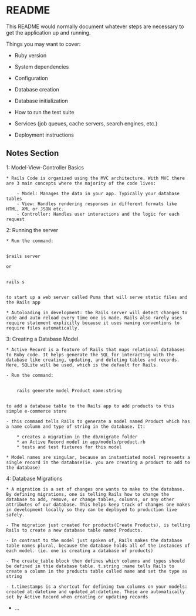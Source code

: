 # README

This README would normally document whatever steps are necessary to get the
application up and running.

Things you may want to cover:

* Ruby version

* System dependencies

* Configuration

* Database creation

* Database initialization

* How to run the test suite

* Services (job queues, cache servers, search engines, etc.)

* Deployment instructions


## Notes Section

1: Model-View-Controller Basics

    * Rails Code is organized using the MVC architecture. With MVC there are 3 main concepts where the majority of the code lives: 

        - Model: Manages the data in your app. Typically your database tables
        - View: Handles rendering responses in different formats like HTML, XML or JSON etc.
        - Controller: Handles user interactions and the logic for each request

2: Running the server

    * Run the command:

    
    $rails server
    
    or 

     
    rails s
     
    
    to start up a web server called Puma that will serve static files and the Rails app 

    * Autoloading in development: the Rails server will detect changes to code and auto reload every time one is made. Rails also rarely uses require statement explicitly because it uses naming conventions to require files automatically.

3: Creating a Database Model

    * Active Record is a feature of Rails that maps relational databases to Ruby code. It helps generate the SQL for interacting with the database like creating, updating, and deleting tables and records. Here, SQLite will be used, which is the default for Rails.

    - Run the command:
    
 
        rails generate model Product name:string


    to add a database table to the Rails app to add products to this simple e-commerce store

    - this command tells Rails to generate a model named Product which has a name column and type of string in the database. It:
    
        * creates a migration in the db/migrate folder
        * an Active Record model in app/models/product.rb
        * tests and test fixtures for this model

    * Model names are singular, because an instantiated model represents a single record in the database(ie. you are creating a product to add to the database)


4: Database Migrations

    * A migration is a set of changes one wants to make to the database. By defining migrations, one is telling Rails how to change the database to add, remove, or change tables, columns, or any other attributes of our database. This helps keep track of changes one makes in development locally so they can be deployed to production live safely.

    - The migration just created for products(Create Products), is telling Rails to create a new database table named Products.

    - In contrast to the model just spoken of, Rails makes the database table names plural, because the database holds all of the instances of each model. (ie. one is creating a database of products)

    - The create_table block then defines which columns and types should be defined in thie database table. t.string :name tells Rails to create a column in the products table called name and set the type as string

    - t.timestamps is a shortcut for defining two columns on your models: created_at:datetime and updated_at:datetime. These are automatically set by Active Record when creating or updating records



* ...
